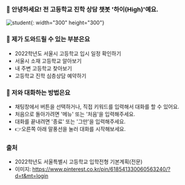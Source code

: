 ### 🏫 안녕하세요! 전 고등학교 진학 상담 챗봇 '하이(High)'예요.
![student](https://user-images.githubusercontent.com/81274352/118222153-07a36e80-b4ba-11eb-88c7-6e4c79986f5d.png){: width="300" height="300"} 



### 🏫 제가 도와드릴 수 있는 부분은요
- 2022학년도 서울시 고등학교 입시 일정 확인하기
- 서울시 소재 고등학교 알아보기
- 내 주변 고등학교 찾아보기
- 고등학교 진학 심층상담 예약하기



### 🏫 저와 대화하는 방법은요
- 채팅창에서 버튼을 선택하거나, 직접 키워드를 입력해서 대화를 할 수 있어요.
- 처음으로 돌아가려면 '메뉴' 또는 '처음'을 입력해주세요.
- 대화를 끝내려면 '종료' 또는 '그만'을 입력해주세요.
- 👉오른쪽 아래 말풍선을 눌러 대화를 시작해보세요.






### 출처
- 2022학년도 서울특별시 고등학교 입학전형 기본계획(전문)
- 이미지: https://www.pinterest.co.kr/pin/618541330060563240/?d=t&mt=login
